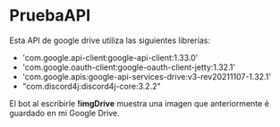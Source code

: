 # PruebaAPI

Esta API de google drive utiliza las siguientes librerías:

- 'com.google.api-client:google-api-client:1.33.0'
- 'com.google.oauth-client:google-oauth-client-jetty:1.32.1'
- 'com.google.apis:google-api-services-drive:v3-rev20211107-1.32.1'
- "com.discord4j:discord4j-core:3.2.2"

El bot al escribirle **!imgDrive** muestra una imagen que anteriormente é guardado en mi Google Drive.
